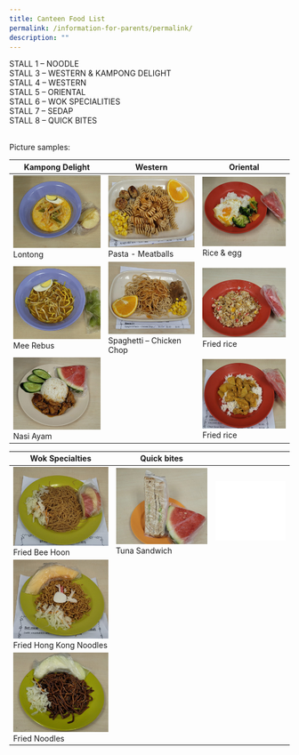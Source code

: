 ```yaml
---
title: Canteen Food List
permalink: /information-for-parents/permalink/
description: ""
---
```

STALL 1 – NOODLE [](/files/CanteenFood/STALL%201%20–%20NOODLE.pdf)</br>
STALL 3 – WESTERN & KAMPONG DELIGHT </br>
STALL 4 – WESTERN </br>
STALL 5 – ORIENTAL </br>
STALL 6 – WOK SPECIALITIES </br>
STALL 7 – SEDAP </br>
STALL 8 – QUICK BITES </br>
</br>

Picture samples:

| Kampong Delight | Western | Oriental |
| -------- | -------- | -------- |
| <img src="/images/CanteenFood/Lontong.jpg" alt=""></br>Lontong      |<img src="/images/CanteenFood/PastaMeatballs.jpg" alt=""></br>Pasta - Meatballs   |<img src="/images/CanteenFood/RiceEgg.jpg" alt=""></br>Rice & egg
| <img src="/images/CanteenFood/MeeRebus.jpg" alt=""></br>Mee Rebus      |<img src="/images/CanteenFood/SpaghettiChickenChop.jpg" alt=""></br>Spaghetti – Chicken Chop|<img src="/images/CanteenFood/FriedRice.jpg" alt=""></br>Fried rice
|<img src="/images/CanteenFood/NasiAyam.jpg" alt=""></br>Nasi Ayam||<img src="/images/CanteenFood/CurryRice.jpg" alt=""></br>Fried rice
</n>

| Wok Specialties | Quick bites ||
| -------- | -------- | -------- |
| <img src="/images/CanteenFood/FriedBeeHoon.jpg" alt=""></br>Fried Bee Hoon  | <img src="/images/CanteenFood/TunaSandwich.jpg" alt=""></br>Tuna Sandwich     |<img src="/images/CanteenFood/FoodFiller.jpg" alt=""></br>
|<img src="/images/CanteenFood/FriedHKNoodles.jpg" alt=""></br>Fried Hong Kong Noodles||
|<img src="/images/CanteenFood/FriedNoodles.jpg" alt=""></br>Fried Noodles||